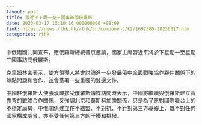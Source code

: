 ```yaml
---
layout: post
title: 習近平下周一至三國事訪問俄羅斯
date: 2023-03-17 15:10:16.000000000 +08:00
link: https://news.rthk.hk/rthk/ch/component/k2/1692385-20230317.htm
categories: rthk
---
```


中俄兩國共同宣布，應俄羅斯總統普京邀請，國家主席習近平將於下星期一至星期三國事訪問俄羅斯。

克里姆林宮表示，雙方領導人將會討論進一步發展俄中全面戰略協作夥伴關係下的熱點問題和合作，並會簽署一些重要的雙邊文件。

中國駐俄羅斯大使張漢暉接受俄羅斯傳媒訪問時表示，中國將繼續與俄羅斯建立背靠背的戰略合作關係，又強調北京和莫斯科加強關係，只是為了應對國際舞台上的不穩定局勢，中俄關係建立在不結盟、不對抗、不針對第三方基礎上，既不對任何國家構成威脅，亦不受任何第三方的干擾和挑撥。
